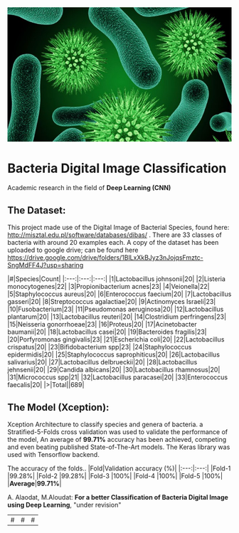 
 <img src="assets/Scientists-Have-Discovered-A-Bacteria-Species-Thats-Feeds-Upon-Electricity-12-640x384.jpg" raw="true" alt="For a better Classification of Bacteria Digital Image using Deep Learning"/>

 
# Bacteria Digital Image Classification

Academic research in the field of **Deep Learning (CNN)**

## The Dataset:

This project made use of the Digital Image of Bacterial Species, found here: http://misztal.edu.pl/software/databases/dibas/ . There are 33 classes of bacteria with around 20 examples each. A copy of the dataset has been uploaded to google drive; can be found here https://drive.google.com/drive/folders/1BlLxXkBJyz3nJojqsFmztc-SngMdFF4J?usp=sharing 


<table>
 <tr>
  <td>#</td>
  <td>#</td>
  <td>#</td>
 </tr>
|#|Species|Count|
|:---:|:---:|:---:|
|1|Lactobacillus johnsonii|20|
|2|Listeria monocytogenes|22|
|3|Propionibacterium acnes|23|
|4|Veionella|22|
|5|Staphylococcus aureus|20|
|6|Enterococcus faecium|20|
|7|Lactobacillus gasseri|20|
|8|Streptococcus agalactiae|20|
|9|Actinomyces Israeli|23|
|10|Fusobacterium|23|
|11|Pseudomonas aeruginosa|20|
|12|Lactobacillus plantarum|20|
|13|Lactobacillus reuteri|20|
|14|Clostridium perfringens|23|
|15|Neisseria gonorrhoeae|23|
|16|Proteus|20|
|17|Acinetobacter baumanii|20|
|18|Lactobacillus casei|20|
|19|Bacteroides fragilis|23|
|20|Porfyromonas gingivalis|23|
|21|Escherichia coli|20|
|22|Lactobacillus crispatus|20|
|23|Bifidobacterium spp|23|
|24|Staphylococcus epidermidis|20|
|25|Staphylococcus saprophiticus|20|
|26|Lactobacillus salivarius|20|
|27|Lactobacillus delbrueckii|20|
|28|Lactobacillus jehnsenii|20|
|29|Candida albicans|20|
|30|Lactobacillus rhamnosus|20|
|31|Micrococcus spp|21|
|32|Lactobacillus paracasei|20|
|33|Enterococcus faecalis|20|
|>|Total||689|

## The Model (Xception):
Xception Architecture to classify species and genera of bacteria. a Stratified-5-Folds cross validation was used to validate the performance of the model, An average of **99.71%** accuracy has been achieved, competing and even beating published State-of-The-Art models. The Keras library was used with Tensorflow backend.

The accuracy of the folds..
|Fold|Validation accuracy (%)|
|:---:|:---:|
|Fold-1 |99.28%|
|Fold-2 |99.28%|
|Fold-3 |100%|
|Fold-4 |100%|
|Fold-5 |100%|
|**Average**|**99.71%**|

A. Alaodat, M.Aloudat: **For a better Classification of Bacteria Digital Image using Deep Learning**, "under revision"
